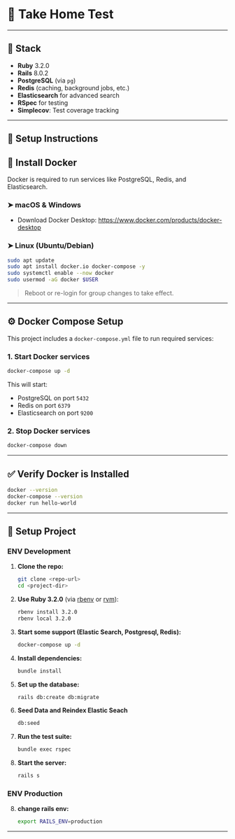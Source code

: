 # 📝 Take Home Test

---

## 🧱 Stack
- **Ruby** 3.2.0
- **Rails** 8.0.2
- **PostgreSQL** (via `pg`)
- **Redis** (caching, background jobs, etc.)
- **Elasticsearch** for advanced search
- **RSpec** for testing
- **Simplecov**: Test coverage tracking

---

## 🔧 Setup Instructions


## 🐳 Install Docker

Docker is required to run services like PostgreSQL, Redis, and Elasticsearch.

### ➤ macOS & Windows

- Download Docker Desktop:
  https://www.docker.com/products/docker-desktop

### ➤ Linux (Ubuntu/Debian)

```bash
sudo apt update
sudo apt install docker.io docker-compose -y
sudo systemctl enable --now docker
sudo usermod -aG docker $USER
```

> Reboot or re-login for group changes to take effect.

---

## ⚙️ Docker Compose Setup

This project includes a `docker-compose.yml` file to run required services:

### 1. Start Docker services

```bash
docker-compose up -d
```

This will start:
- PostgreSQL on port `5432`
- Redis on port `6379`
- Elasticsearch on port `9200`

### 2. Stop Docker services

```bash
docker-compose down
```

---

## ✅ Verify Docker is Installed

```bash
docker --version
docker-compose --version
docker run hello-world
```

---

## 💎 Setup Project
### ENV Development
1. **Clone the repo:**
   ```bash
   git clone <repo-url>
   cd <project-dir>
   ```

2. **Use Ruby 3.2.0** (via [rbenv](https://github.com/rbenv/rbenv) or [rvm](https://rvm.io/)):
   ```bash
   rbenv install 3.2.0
   rbenv local 3.2.0
   ```

3.  **Start some support (Elastic Search, Postgresql, Redis):**
      ```bash
      docker-compose up -d
      ```

4. **Install dependencies:**
   ```bash
   bundle install
   ```

5. **Set up the database:**
   ```bash
   rails db:create db:migrate
   ```

6. **Seed Data and Reindex Elastic Seach**
   ```bash
   db:seed
   ```

7. **Run the test suite:**
   ```bash
   bundle exec rspec
   ```

8. **Start the server:**
   ```bash
   rails s
   ```
### ENV Production
8. **change rails env:**
   ```bash
   export RAILS_ENV=production
   ```
---
